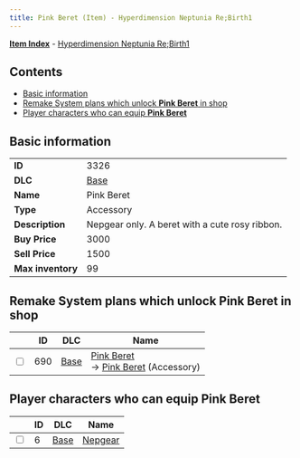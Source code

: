 ```yaml
---
title: Pink Beret (Item) - Hyperdimension Neptunia Re;Birth1
---
```


[**Item Index**](/neptunia/rb1/item/index.html) - [Hyperdimension Neptunia Re;Birth1](/neptunia/rb1)

## Contents

- [Basic information](#basic-information)
- [Remake System plans which unlock **Pink Beret** in shop](#remake-system-plans-which-unlock-pink-beret-in-shop)
- [Player characters who can equip **Pink Beret**](#player-characters-who-can-equip-pink-beret)

## Basic information

|   |   |
| -- | -- |
| **ID** | 3326 |
| **DLC** | [Base](/neptunia/rb1/dlc/1-base.html) |
| **Name** | Pink Beret |
| **Type** | Accessory |
| **Description** | Nepgear only. A beret with a cute rosy ribbon. |
| **Buy Price** | 3000 |
| **Sell Price** | 1500 |
| **Max inventory** | 99 |


## Remake System plans which unlock **Pink Beret** in shop

|    | ID | DLC | Name |
| -- | -- | --- | ---- |
| <input type="checkbox" id="rb1-remake-1-690" class="trackbox" /> | 690 | [Base](/neptunia/rb1/dlc/1-base.html) | [Pink Beret](/neptunia/rb1/remake/1-690-pink-beret.html)<br /> → [Pink Beret](/neptunia/rb1/item/1-3326-pink-beret.html) (Accessory) |


## Player characters who can equip **Pink Beret**

|    | ID | DLC | Name |
| -- | -- | --- | ---- |
| <input type="checkbox" id="rb1-player-1-6" class="trackbox" /> | 6 | [Base](/neptunia/rb1/dlc/1-base.html) | [Nepgear](/neptunia/rb1/player/1-6-nepgear.html) |
